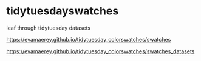 # tidytuesdayswatches
leaf through tidytuesday datasets


https://evamaerey.github.io/tidytuesday_colorswatches/swatches

https://evamaerey.github.io/tidytuesday_colorswatches/swatches_datasets

